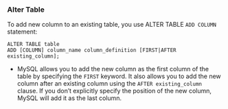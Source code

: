 ### Alter Table

To add new column to an existing table, you use ALTER TABLE `ADD COLUMN` statement:

	ALTER TABLE table
	ADD [COLUMN] column_name column_definition [FIRST|AFTER existing_column];

- MySQL allows you to add the new column as the first column of the table by specifying the `FIRST` keyword. It also allows you to add the new column after an existing column using the `AFTER existing_column` clause. If you don’t explicitly specify the position of the new column, MySQL will add it as the last column.	

	